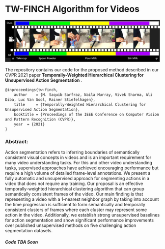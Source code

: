 # TW-FINCH Algorithm for Videos

![alt text](tmp/tw_finch.jpg)

The repository contains our code for the proposed method described in our CVPR 2021 paper **Temporally-Weighted Hierarchical Clustering for Unsupervised Action Segmentation** .

```
@inproceedings{tw-finch,
    author    = {M. Saquib Sarfraz, Naila Murray, Vivek Sharma, Ali Diba, Luc Van Gool, Rainer Stiefelhagen}, 
    title     = {Temporally-Weighted Hierarchical Clustering for Unsupervised Action Segmentation}, 
    booktitle = {Proceedings of the IEEE Conference on Computer Vision and Pattern Recognition (CVPR)},    
    year  = {2021}
}
```




### Abstract:
Action segmentation refers to inferring boundaries of semantically consistent visual concepts in videos and is an important requirement for many video understanding tasks. 
For this and other video understanding tasks, supervised approaches have achieved encouraging performance but require a high volume of detailed frame-level annotations. We present a fully automatic and unsupervised approach for segmenting actions in a video that does not require any training. Our proposal is an effective temporally-weighted hierarchical clustering algorithm that can group semantically consistent frames of the video. Our main finding is that representing a video with a 1-nearest neighbor graph by taking into account the time progression is sufficient to form semantically and temporally consistent clusters of frames where each cluster may represent some action in the video. Additionally, we establish strong unsupervised baselines for action segmentation and show significant performance improvements over published unsupervised methods on five challenging action segmentation datasets.



#####  Code TBA Soon




